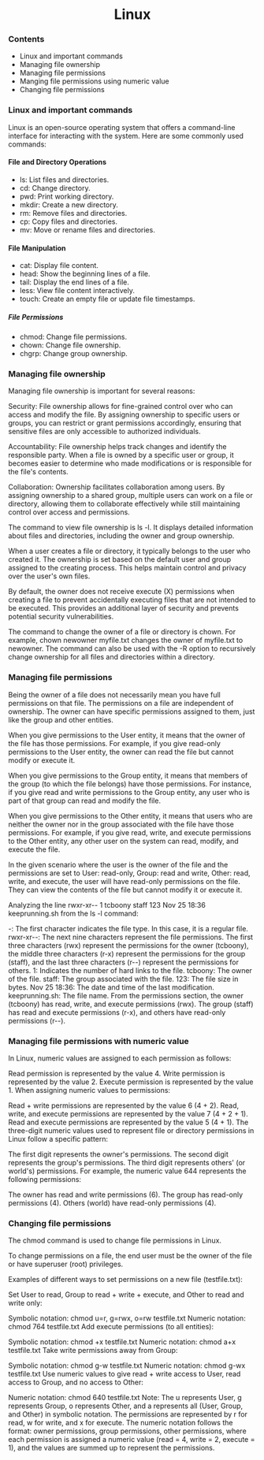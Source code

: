 <h1 style="text-align: center;">Linux</h1>

### Contents
* Linux and important commands
* Managing file ownership
* Managing file permissions
* Manging file permissions using numeric value
* Changing file permissions

### Linux and important commands
Linux is an open-source operating system that offers a command-line interface for interacting with the system. Here are some commonly used commands:

#### File and Directory Operations
* ls: List files and directories.
* cd: Change directory.
* pwd: Print working directory.
* mkdir: Create a new directory.
* rm: Remove files and directories.
* cp: Copy files and directories.
* mv: Move or rename files and directories.
#### File Manipulation
* cat: Display file content.
* head: Show the beginning lines of a file.
* tail: Display the end lines of a file.
* less: View file content interactively.
* touch: Create an empty file or update file timestamps.
##### File Permissions
* chmod: Change file permissions.
* chown: Change file ownership.
* chgrp: Change group ownership.

### Managing file ownership

Managing file ownership is important for several reasons:

Security: File ownership allows for fine-grained control over who can access and modify the file. By assigning ownership to specific users or groups, you can restrict or grant permissions accordingly, ensuring that sensitive files are only accessible to authorized individuals.

Accountability: File ownership helps track changes and identify the responsible party. When a file is owned by a specific user or group, it becomes easier to determine who made modifications or is responsible for the file's contents.

Collaboration: Ownership facilitates collaboration among users. By assigning ownership to a shared group, multiple users can work on a file or directory, allowing them to collaborate effectively while still maintaining control over access and permissions.

The command to view file ownership is ls -l. It displays detailed information about files and directories, including the owner and group ownership.

When a user creates a file or directory, it typically belongs to the user who created it. The ownership is set based on the default user and group assigned to the creating process. This helps maintain control and privacy over the user's own files.

By default, the owner does not receive execute (X) permissions when creating a file to prevent accidentally executing files that are not intended to be executed. This provides an additional layer of security and prevents potential security vulnerabilities.

The command to change the owner of a file or directory is chown. For example, chown newowner myfile.txt changes the owner of myfile.txt to newowner. The command can also be used with the -R option to recursively change ownership for all files and directories within a directory.

### Managing file permissions

Being the owner of a file does not necessarily mean you have full permissions on that file. The permissions on a file are independent of ownership. The owner can have specific permissions assigned to them, just like the group and other entities.

When you give permissions to the User entity, it means that the owner of the file has those permissions. For example, if you give read-only permissions to the User entity, the owner can read the file but cannot modify or execute it.

When you give permissions to the Group entity, it means that members of the group (to which the file belongs) have those permissions. For instance, if you give read and write permissions to the Group entity, any user who is part of that group can read and modify the file.

When you give permissions to the Other entity, it means that users who are neither the owner nor in the group associated with the file have those permissions. For example, if you give read, write, and execute permissions to the Other entity, any other user on the system can read, modify, and execute the file.

In the given scenario where the user is the owner of the file and the permissions are set to User: read-only, Group: read and write, Other: read, write, and execute, the user will have read-only permissions on the file. They can view the contents of the file but cannot modify it or execute it.

Analyzing the line rwxr-xr-- 1 tcboony staff 123 Nov 25 18:36 keeprunning.sh from the ls -l command:

-: The first character indicates the file type. In this case, it is a regular file.
rwxr-xr--: The next nine characters represent the file permissions. The first three characters (rwx) represent the permissions for the owner (tcboony), the middle three characters (r-x) represent the permissions for the group (staff), and the last three characters (r--) represent the permissions for others.
1: Indicates the number of hard links to the file.
tcboony: The owner of the file.
staff: The group associated with the file.
123: The file size in bytes.
Nov 25 18:36: The date and time of the last modification.
keeprunning.sh: The file name.
From the permissions section, the owner (tcboony) has read, write, and execute permissions (rwx). The group (staff) has read and execute permissions (r-x), and others have read-only permissions (r--).
### Managing file permissions with numeric value


In Linux, numeric values are assigned to each permission as follows:

Read permission is represented by the value 4.
Write permission is represented by the value 2.
Execute permission is represented by the value 1.
When assigning numeric values to permissions:

Read + write permissions are represented by the value 6 (4 + 2).
Read, write, and execute permissions are represented by the value 7 (4 + 2 + 1).
Read and execute permissions are represented by the value 5 (4 + 1).
The three-digit numeric values used to represent file or directory permissions in Linux follow a specific pattern:

The first digit represents the owner's permissions.
The second digit represents the group's permissions.
The third digit represents others' (or world's) permissions.
For example, the numeric value 644 represents the following permissions:

The owner has read and write permissions (6).
The group has read-only permissions (4).
Others (world) have read-only permissions (4).

### Changing file permissions
The chmod command is used to change file permissions in Linux.

To change permissions on a file, the end user must be the owner of the file or have superuser (root) privileges.

Examples of different ways to set permissions on a new file (testfile.txt):

Set User to read, Group to read + write + execute, and Other to read and write only:

Symbolic notation: chmod u=r, g=rwx, o=rw testfile.txt
Numeric notation: chmod 764 testfile.txt
Add execute permissions (to all entities):

Symbolic notation: chmod +x testfile.txt
Numeric notation: chmod a+x testfile.txt
Take write permissions away from Group:

Symbolic notation: chmod g-w testfile.txt
Numeric notation: chmod g-wx testfile.txt
Use numeric values to give read + write access to User, read access to Group, and no access to Other:

Numeric notation: chmod 640 testfile.txt
Note: The u represents User, g represents Group, o represents Other, and a represents all (User, Group, and Other) in symbolic notation. The permissions are represented by r for read, w for write, and x for execute. The numeric notation follows the format: owner permissions, group permissions, other permissions, where each permission is assigned a numeric value (read = 4, write = 2, execute = 1), and the values are summed up to represent the permissions.


